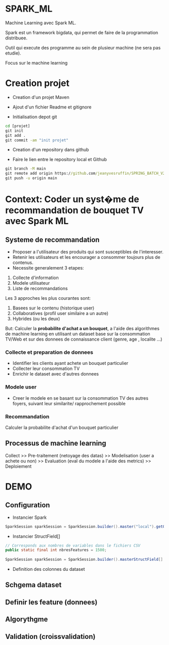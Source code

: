 # SPARK_ML
Machine Learning avec Spark ML.

Spark est un framework bigdata, qui permet de faire de la programmation distribuee.

Outil qui execute des programme au sein de plusieur machine (ne sera pas etudie).

Focus sur le machine learning

# Creation projet

* Creation d'un projet Maven

* Ajout d'un fichier Readme et gitignore

* Initialisation depot git

```cmd
cd [projet]
git init
git add .
git commit -am "init projet"
```

* Creation d'un repository dans github

* Faire le lien entre le repository local et Github

```cmd
git branch -M main
git remote add origin https://github.com/jeanyvesruffin/SPRING_BATCH_V2.git
git push -u origin main
```

# Context: Coder un syst�me de recommandation de bouquet TV avec Spark ML

## Systeme de recommandation

* Proposer a l'utilisateur des produits qui sont susceptibles de l'interesser.
* Retenir les utilisateurs et les encourager a consommer toujours plus de contenus.
* Necessite generalement 3 etapes:

1. Collecte d'information
2. Modele utilisateur
3. Liste de recommandations

Les 3 approches les plus courantes sont:

1. Basees sur le contenu (historique user)
2. Collaboratives (profil user similaire a un autre)
3. Hybrides (ou les deux)

But: Calculer la **probabilite d'achat a un bouquet**, a l'aide des algorithmes de machine learning en utilisant un dataset base sur la consommation TV/Web et sur des donnees de connaissance client (genre, age , localite ...)

### Collecte et preparation de donnees

* Identifier les clients ayant achete un bouquet particulier
* Collecter leur consommation TV
* Enrichir le dataset avec d'autres donnees

### Modele user

* Creer le modele en se basant sur la consommation TV des autres foyers, suivant leur similarite/ rapprochement possible

### Recommandation

Calculer la probabilite d'achat d'un bouquet particulier

## Processus de machine learning

Collect >> Pre-traitement (netoyage des datas) >> Modelisation (user a achete ou non) >> Evaluation (eval du modele a l'aide des metrics) >> Deploiement

# DEMO

## Configuration

* Instancier Spark

```java
SparkSession sparkSession = SparkSession.builder().master("local").getOrCreate();
```

* Instancier StructField[]

```java
// Corresponds aux nombres de variables dans le fichiers CSV
public static final int nbresFeatures = 1500;
	
SparkSession sparkSession = SparkSession.builder().masterStructField[] structField = new StructField[nbresFeatures];
```

* Definition des colonnes du dataset



## Schgema dataset

## Definir les feature (donnees)

## Algorythgme

## Validation (croissvalidation)







